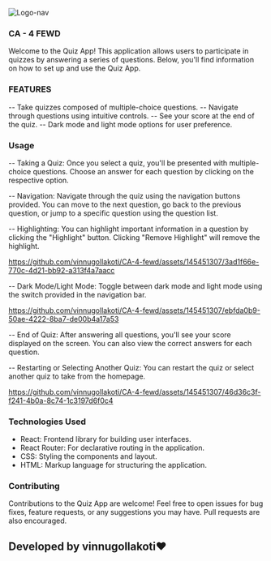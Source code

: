 ![Logo-nav](https://s3.ap-south-1.amazonaws.com/kalvi-education.github.io/front-end-web-development/Kalvium-Logo.png)

### CA - 4 FEWD
Welcome to the Quiz App! This application allows users to participate in quizzes by answering a series of questions. Below, you'll find information on how to set up and use the Quiz App.

### FEATURES
-- Take quizzes composed of multiple-choice questions.
-- Navigate through questions using intuitive controls.
-- See your score at the end of the quiz.
-- Dark mode and light mode options for user preference.

### Usage
-- Taking a Quiz: Once you select a quiz, you'll be presented with multiple-choice questions. Choose an answer for each question by clicking on the respective option.

-- Navigation: Navigate through the quiz using the navigation buttons provided. You can move to the next question, go back to the previous question, or jump to a specific question using the question list.

-- Highlighting: You can highlight important information in a question by clicking the "Highlight" button. Clicking "Remove Highlight" will remove the highlight.


https://github.com/vinnugollakoti/CA-4-fewd/assets/145451307/3ad1f66e-770c-4d21-bb92-a313f4a7aacc


-- Dark Mode/Light Mode: Toggle between dark mode and light mode using the switch provided in the navigation bar.


https://github.com/vinnugollakoti/CA-4-fewd/assets/145451307/ebfda0b9-50ae-4222-8ba7-de00b4a17a53


-- End of Quiz: After answering all questions, you'll see your score displayed on the screen. You can also view the correct answers for each question.

-- Restarting or Selecting Another Quiz: You can restart the quiz or select another quiz to take from the homepage.


https://github.com/vinnugollakoti/CA-4-fewd/assets/145451307/46d36c3f-f241-4b0a-8c74-1c3197d6f0c4


### Technologies Used
- React: Frontend library for building user interfaces.
- React Router: For declarative routing in the application.
- CSS: Styling the components and layout.
- HTML: Markup language for structuring the application.

### Contributing
Contributions to the Quiz App are welcome! Feel free to open issues for bug fixes, feature requests, or any suggestions you may have. Pull requests are also encouraged.

## Developed by vinnugollakoti❤️
